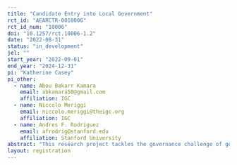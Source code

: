 ```yaml
---
title: "Candidate Entry into Local Government"
rct_id: "AEARCTR-0010006"
rct_id_num: "10006"
doi: "10.1257/rct.10006-1.2"
date: "2022-08-31"
status: "in_development"
jel: ""
start_year: "2022-09-01"
end_year: "2024-12-31"
pi: "Katherine Casey"
pi_other:
  - name: Abou Bakarr Kamara
    email: abkamara50@gmail.com
    affiliation: IGC
  - name: Niccolo Meriggi
    email: niccolo.meriggi@theigc.org
    affiliation: IGC
  - name: Andres F. Rodriguez
    email: afrodrig@stanford.edu
    affiliation: Stanford University
abstract: "This research project tackles the governance challenge of getting high human capital, high integrity, representative citizens to put themselves forward for consideration as political candidates.  We plan to explore potential solutions to this challenge with our partners in government and civil society in connection with the 2023 Local Council Elections in Sierra Leone.  To do so we propose an initiative that would: i) identify, screen, and encourage high quality potential candidates to enter politics; and ii) share information about these potential candidates with political parties. We plan to randomize this initiative across 150 of 300 local government wards to assess impacts on the pool of aspirants, selected candidates, and elected officials.  Additionally, inside the set of treated wards, we propose a sub-experiment focused on increasing female representation in politics.  This will explore barriers to female participation emanating from voters, party elites and potential candidates themselves.  "
layout: registration
---
```


